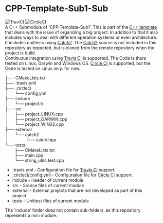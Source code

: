 # CPP-Template-Sub1-Sub
![TraviCI](https://api.travis-ci.com/p-hofmann/CPP-Template-Sub1-Sub.svg?branch=master)
[![CircleCI](https://circleci.com/gh/p-hofmann/CPP-Template-Sub1-Sub/tree/master.svg?style=svg)](https://circleci.com/gh/p-hofmann/CPP-Template-Sub1-Sub/tree/master)  
A C++ Submodule of 'CPP-Template-Sub1'.
This is part of the [C++ template](https://github.com/p-hofmann/CPP-Template) that deals with the issue of organizing a big project.
In addition to that it also includes ways to deal with different operation systems or even architecture.  
It includes unittests using [Catch2](https://github.com/catchorg/Catch2).
The [Catch2](https://github.com/catchorg/Catch2) source is not included in this repository as expected, but is cloned from the remote repository when the project is build.  
Continuous integration using [Travis CI](https://travis-ci.com/) is supported. The Code is there tested on Linux, Darwin and Windows OS.
[Circle CI](https://circleci.com/) is supported, but the Code is tested on Linux only. for now.

├── CMakeLists.txt  
├── .travis.yml  
├── .circleci  
│&nbsp;&nbsp;&nbsp;&nbsp;&nbsp;&nbsp;└── config.yml  
├── include  
│&nbsp;&nbsp;&nbsp;&nbsp;&nbsp;&nbsp;└── project.h  
├── src  
│&nbsp;&nbsp;&nbsp;&nbsp;&nbsp;&nbsp;├── project_LINUX.cpp  
│&nbsp;&nbsp;&nbsp;&nbsp;&nbsp;&nbsp;├── project_DARWIN.cpp  
│&nbsp;&nbsp;&nbsp;&nbsp;&nbsp;&nbsp;└── project_WIN32.cpp  
├── external  
│&nbsp;&nbsp;&nbsp;&nbsp;&nbsp;&nbsp;└── catch2  
│&nbsp;&nbsp;&nbsp;&nbsp;&nbsp;&nbsp;&nbsp;&nbsp;&nbsp;&nbsp;&nbsp;&nbsp;&nbsp;&nbsp;&nbsp;└── catch.hpp  
└── tests  
&nbsp;&nbsp;&nbsp;&nbsp;&nbsp;&nbsp;&nbsp;&nbsp;├── CMakeLists.txt  
&nbsp;&nbsp;&nbsp;&nbsp;&nbsp;&nbsp;&nbsp;&nbsp;├── main.cpp  
&nbsp;&nbsp;&nbsp;&nbsp;&nbsp;&nbsp;&nbsp;&nbsp;└── string_utils.test.cpp  

* .travis.yml - Configuration file for [Travis CI](https://travis-ci.com/) support.
* .circleci/config.yml - Configuration file for [Circle CI](https://circleci.com/) support.
* include - Header of current module
* src - Source files of current module
* external - External projects that are not developed as part of this project.
* tests - Unittest files of current module

The 'include' folder does not contain sub-folders, as this repository represents a mini module.
